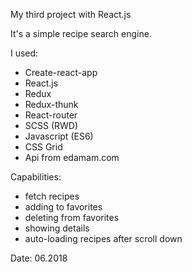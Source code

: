 My third project with React.js

It's a simple recipe search engine. 

 I used:
- Create-react-app 
- React.js 
- Redux
- Redux-thunk
- React-router
- SCSS (RWD)
- Javascript (ES6) 
- CSS Grid
- Api from edamam.com

Capabilities:
- fetch recipes
- adding to favorites
- deleting from favorites
- showing details
- auto-loading recipes after scroll down

Date: 06.2018
